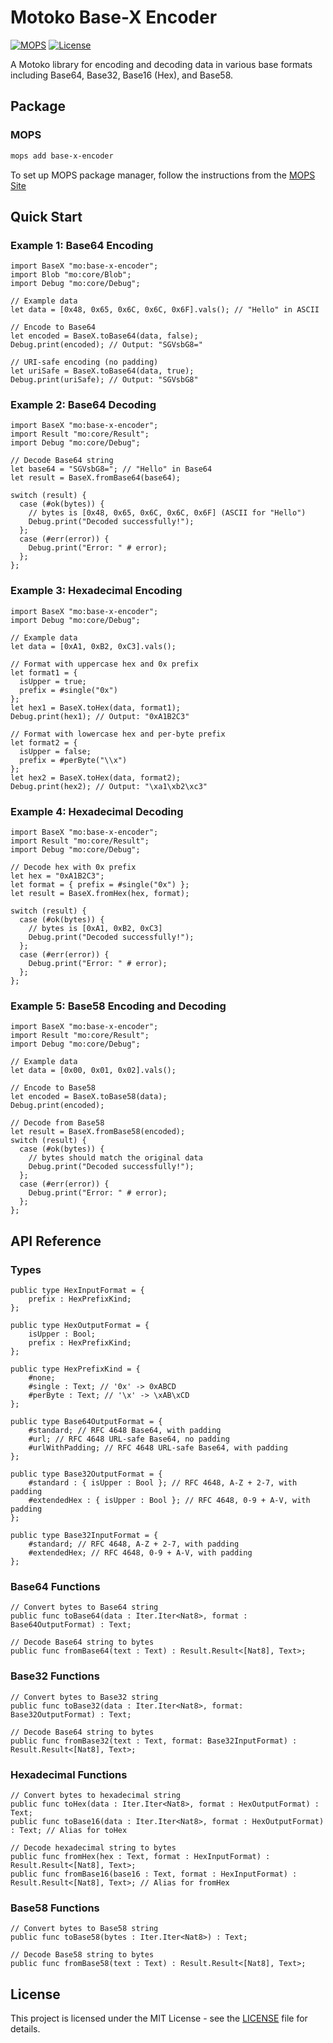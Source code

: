 # Motoko Base-X Encoder

[![MOPS](https://img.shields.io/badge/MOPS-base--x--encoder-blue)](https://mops.one/base-x-encoder)
[![License](https://img.shields.io/badge/license-MIT-blue.svg)](https://github.com/yourusername/base-x-encoder/blob/main/LICENSE)

A Motoko library for encoding and decoding data in various base formats including Base64, Base32, Base16 (Hex), and Base58.

## Package

### MOPS

```bash
mops add base-x-encoder
```

To set up MOPS package manager, follow the instructions from the [MOPS Site](https://mops.one)

## Quick Start

### Example 1: Base64 Encoding

```motoko
import BaseX "mo:base-x-encoder";
import Blob "mo:core/Blob";
import Debug "mo:core/Debug";

// Example data
let data = [0x48, 0x65, 0x6C, 0x6C, 0x6F].vals(); // "Hello" in ASCII

// Encode to Base64
let encoded = BaseX.toBase64(data, false);
Debug.print(encoded); // Output: "SGVsbG8="

// URI-safe encoding (no padding)
let uriSafe = BaseX.toBase64(data, true);
Debug.print(uriSafe); // Output: "SGVsbG8"
```

### Example 2: Base64 Decoding

```motoko
import BaseX "mo:base-x-encoder";
import Result "mo:core/Result";
import Debug "mo:core/Debug";

// Decode Base64 string
let base64 = "SGVsbG8="; // "Hello" in Base64
let result = BaseX.fromBase64(base64);

switch (result) {
  case (#ok(bytes)) {
    // bytes is [0x48, 0x65, 0x6C, 0x6C, 0x6F] (ASCII for "Hello")
    Debug.print("Decoded successfully!");
  };
  case (#err(error)) {
    Debug.print("Error: " # error);
  };
};
```

### Example 3: Hexadecimal Encoding

```motoko
import BaseX "mo:base-x-encoder";
import Debug "mo:core/Debug";

// Example data
let data = [0xA1, 0xB2, 0xC3].vals();

// Format with uppercase hex and 0x prefix
let format1 = {
  isUpper = true;
  prefix = #single("0x")
};
let hex1 = BaseX.toHex(data, format1);
Debug.print(hex1); // Output: "0xA1B2C3"

// Format with lowercase hex and per-byte prefix
let format2 = {
  isUpper = false;
  prefix = #perByte("\\x")
};
let hex2 = BaseX.toHex(data, format2);
Debug.print(hex2); // Output: "\xa1\xb2\xc3"
```

### Example 4: Hexadecimal Decoding

```motoko
import BaseX "mo:base-x-encoder";
import Result "mo:core/Result";
import Debug "mo:core/Debug";

// Decode hex with 0x prefix
let hex = "0xA1B2C3";
let format = { prefix = #single("0x") };
let result = BaseX.fromHex(hex, format);

switch (result) {
  case (#ok(bytes)) {
    // bytes is [0xA1, 0xB2, 0xC3]
    Debug.print("Decoded successfully!");
  };
  case (#err(error)) {
    Debug.print("Error: " # error);
  };
};
```

### Example 5: Base58 Encoding and Decoding

```motoko
import BaseX "mo:base-x-encoder";
import Result "mo:core/Result";
import Debug "mo:core/Debug";

// Example data
let data = [0x00, 0x01, 0x02].vals();

// Encode to Base58
let encoded = BaseX.toBase58(data);
Debug.print(encoded);

// Decode from Base58
let result = BaseX.fromBase58(encoded);
switch (result) {
  case (#ok(bytes)) {
    // bytes should match the original data
    Debug.print("Decoded successfully!");
  };
  case (#err(error)) {
    Debug.print("Error: " # error);
  };
};
```

## API Reference

### Types

```motoko
public type HexInputFormat = {
    prefix : HexPrefixKind;
};

public type HexOutputFormat = {
    isUpper : Bool;
    prefix : HexPrefixKind;
};

public type HexPrefixKind = {
    #none;
    #single : Text; // '0x' -> 0xABCD
    #perByte : Text; // '\x' -> \xAB\xCD
};

public type Base64OutputFormat = {
    #standard; // RFC 4648 Base64, with padding
    #url; // RFC 4648 URL-safe Base64, no padding
    #urlWithPadding; // RFC 4648 URL-safe Base64, with padding
};

public type Base32OutputFormat = {
    #standard : { isUpper : Bool }; // RFC 4648, A-Z + 2-7, with padding
    #extendedHex : { isUpper : Bool }; // RFC 4648, 0-9 + A-V, with padding
};

public type Base32InputFormat = {
    #standard; // RFC 4648, A-Z + 2-7, with padding
    #extendedHex; // RFC 4648, 0-9 + A-V, with padding
};
```

### Base64 Functions

```motoko
// Convert bytes to Base64 string
public func toBase64(data : Iter.Iter<Nat8>, format : Base64OutputFormat) : Text;

// Decode Base64 string to bytes
public func fromBase64(text : Text) : Result.Result<[Nat8], Text>;
```

### Base32 Functions

```motoko
// Convert bytes to Base32 string
public func toBase32(data : Iter.Iter<Nat8>, format: Base32OutputFormat) : Text;

// Decode Base64 string to bytes
public func fromBase32(text : Text, format: Base32InputFormat) : Result.Result<[Nat8], Text>;
```

### Hexadecimal Functions

```motoko
// Convert bytes to hexadecimal string
public func toHex(data : Iter.Iter<Nat8>, format : HexOutputFormat) : Text;
public func toBase16(data : Iter.Iter<Nat8>, format : HexOutputFormat) : Text; // Alias for toHex

// Decode hexadecimal string to bytes
public func fromHex(hex : Text, format : HexInputFormat) : Result.Result<[Nat8], Text>;
public func fromBase16(base16 : Text, format : HexInputFormat) : Result.Result<[Nat8], Text>; // Alias for fromHex
```

### Base58 Functions

```motoko
// Convert bytes to Base58 string
public func toBase58(bytes : Iter.Iter<Nat8>) : Text;

// Decode Base58 string to bytes
public func fromBase58(text : Text) : Result.Result<[Nat8], Text>;
```

## License

This project is licensed under the MIT License - see the [LICENSE](LICENSE) file for details.
